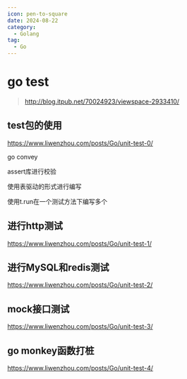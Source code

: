 ```yaml
---
icon: pen-to-square
date: 2024-08-22
category:
  - Golang
tag:
  - Go
---
```

# go test

> http://blog.itpub.net/70024923/viewspace-2933410/

## test包的使用

https://www.liwenzhou.com/posts/Go/unit-test-0/

go convey

assert库进行校验

使用表驱动的形式进行编写

使用t.run在一个测试方法下编写多个

## 进行http测试

https://www.liwenzhou.com/posts/Go/unit-test-1/



## 进行MySQL和redis测试

https://www.liwenzhou.com/posts/Go/unit-test-2/



## mock接口测试

https://www.liwenzhou.com/posts/Go/unit-test-3/



## go monkey函数打桩

https://www.liwenzhou.com/posts/Go/unit-test-4/